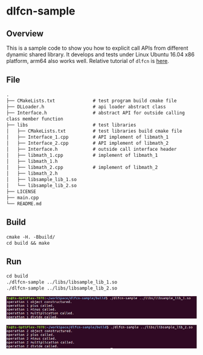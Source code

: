 # dlfcn-sample

## Overview

This is a sample code to show you how to explicit call APIs from different dynamic shared library. It develops and tests under Linux Ubuntu 16.04 x86 platform, arm64 also works well. Relative tutorial of `dlfcn` is [here](https://ricardolu.gitbook.io/trantor/load-shared-library-apis-dynamically).

## File

```shell
.
├── CMakeLists.txt				# test program build cmake file
├── DLLoader.h					# api loader abstract class
├── Interface.h					# abstract API for outside calling class member function
├── libs						# test libraries
│   ├── CMakeLists.txt			# test libraries build cmake file
│   ├── Interface_1.cpp			# API implement of libmath_1
│   ├── Interface_2.cpp			# API implement of libmath_2
│   ├── Interface.h				# outside call interface header
│   ├── libmath_1.cpp			# implement of libmath_1
│   ├── libmath_1.h
│   ├── libmath_2.cpp			# implement of libmath_2
│   ├── libmath_2.h
│   ├── libsample_lib_1.so
│   └── libsample_lib_2.so
├── LICENSE
├── main.cpp
└── README.md
```

## Build

```shell
cmake -H. -Bbuild/
cd build && make
```

## Run

```shell
cd build
./dlfcn-sample ../libs/libsample_lib_1.so
./dlfcn-sample ../libs/libsample_lib_2.so 
```

![test1](images/test1.png)

![test2](images/test2.png)